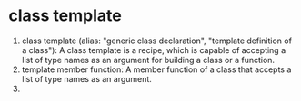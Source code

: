 # class template
1. class template (alias: "generic class declaration", "template definition of a class"): 
    A class template is a recipe, which is capable of accepting a list of type names as an argument for building a class or a function.
2. template member function: A member function of a class that accepts a list of type names as an argument. 
3. 